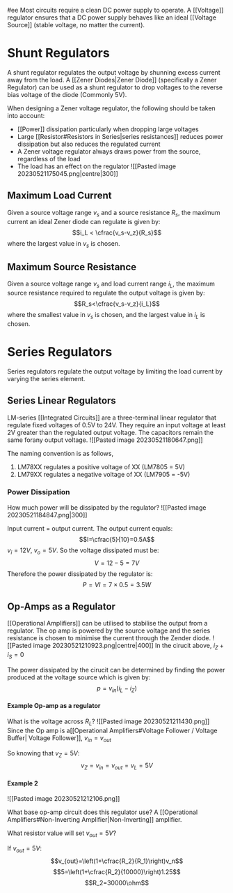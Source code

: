 #ee
Most circuits require a clean DC power supply to operate. A [[Voltage]] regulator ensures that a DC power supply behaves like an ideal [[Voltage Source]] (stable voltage, no matter the current). 

# Shunt Regulators
A shunt regulator regulates the output voltage by shunning excess current away from the load. A [[Zener Diodes|Zener Diode]] (specifically a Zener Regulator) can be used as a shunt regulator to drop voltages to the reverse bias voltage of the diode (Commonly 5V).

When designing a Zener voltage regulator, the following should be taken into account:
- [[Power]] dissipation particularly when dropping large voltages
- Large [[Resistor#Resistors in Series|series resistances]] reduces power dissipation but also reduces the regulated current
- A Zener voltage regulator always draws power from the source, regardless of the load
- The load has an effect on the regulator
![[Pasted image 20230521175045.png|centre|300]]
## Maximum Load Current
Given a source voltage range $v_s$ and a source resistance $R_s$, the maximum current an ideal Zener diode can regulate is given by:
$$i_L < \cfrac{v_s-v_z}{R_s}$$
where the largest value in $v_s$ is chosen.

## Maximum Source Resistance
Given a source voltage range $v_s$ and load current range $i_L$, the maximum source resistance required to regulate the output voltage is given by:
$$R_s<\cfrac{v_s-v_z}{i_L}$$
where the smallest value in $v_s$ is chosen, and the largest value in $i_L$ is chosen.

# Series Regulators
Series regulators regulate the output voltage by limiting the load current by varying the series element.

## Series Linear Regulators
LM-series [[Integrated Circuits]] are a three-terminal linear regulator that regulate fixed voltages of 0.5V to 24V. They require an input voltage at least 2V greater than the regulated output voltage. The capacitors remain the same forany output voltage.
![[Pasted image 20230521180647.png]]

The naming convention is as follows,
1. LM78XX regulates a positive voltage of XX (LM7805 = 5V)
2. LM79XX regulates a negative voltage of XX (LM7905 = -5V)

### Power Dissipation
How much power will be dissipated by the regulator?
![[Pasted image 20230521184847.png|300]]

Input current = output current. The output current equals:
$$I=\cfrac{5}{10}=0.5A$$
$v_i = 12V$, $v_o=5V$. So the voltage dissipated must be: 
$$V=12-5=7V$$
Therefore the power dissipated by the regulator is:
$$P=VI=7\times0.5=3.5W$$
## Op-Amps as a Regulator
[[Operational Amplifiers]] can be utilised to stabilise the output from a regulator. The op amp is powered by the source voltage and the series resistance is chosen to minimise the current through the Zender diode.
![[Pasted image 20230521210923.png|centre|400]]
In the cirucit above, $i_Z + i_S = 0$

The power dissipated by the cirucit can be determined by finding the power produced at the voltage source which is given by:
$$p=v_{in}(i_L-i_Z)$$
#### Example Op-amp as a regulator
What is the voltage across $R_L$?
![[Pasted image 20230521211430.png]]
Since the Op amp is a[[Operational Amplifiers#Voltage Follower / Voltage Buffer| Voltage Follower]], $v_{in}=v_{out}$

So knowing that $v_Z = 5V$:
$$v_Z=v_{in}=v_{out}=v_L = 5V$$

#### Example 2 
![[Pasted image 20230521212106.png]]

What base op-amp circuit does this regulator use?
A [[Operational Amplifiers#Non-Inverting Amplifier|Non-Inverting]] amplifier.

What resistor value will set $v_{out} = 5V$?

If $v_{out}=5V$:
$$v_{out}=\left(1+\cfrac{R_2}{R_1}\right)v_n$$
$$5=\left(1+\cfrac{R_2}{10000}\right)1.25$$
$$R_2=30000\ohm$$
